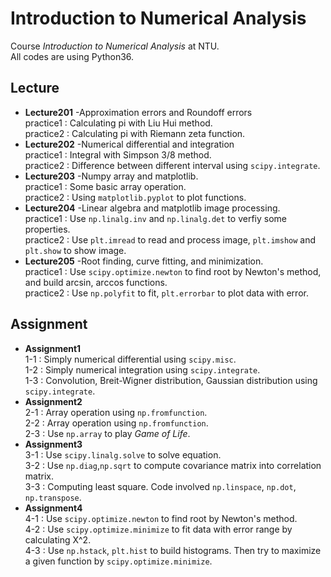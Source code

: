# Introduction to Numerical Analysis
Course _Introduction to Numerical Analysis_ at NTU.<br />
All codes are using Python36.<br />

## Lecture
  - **Lecture201** -Approximation errors and Roundoff errors<br />
  practice1 : Calculating pi with Liu Hui method.<br />
  practice2 : Calculating pi with Riemann zeta function.<br />
  - **Lecture202** -Numerical differential and integration<br />
  practice1 : Integral with Simpson 3/8 method.<br />
  practice2 : Difference between different interval using `scipy.integrate`.<br />
  - **Lecture203** -Numpy array and matplotlib.<br />
  practice1 : Some basic array operation.<br />
  practice2 : Using `matplotlib.pyplot` to plot functions.<br />
  - **Lecture204** -Linear algebra and matplotlib image processing.<br />
  practice1 : Use `np.linalg.inv` and `np.linalg.det` to verfiy some properties.<br />
  practice2 : Use `plt.imread` to read and process image, `plt.imshow` and `plt.show` to show image.<br />
  - **Lecture205** -Root finding, curve fitting, and minimization.<br />
  practice1 : Use `scipy.optimize.newton` to find root by Newton's method, and build arcsin, arccos functions.<br />
  practice2 : Use `np.polyfit` to fit, `plt.errorbar` to plot data with error.<br />
  
## Assignment
  - **Assignment1**<br />
  1-1 : Simply numerical differential using `scipy.misc`.<br/>
  1-2 : Simply numerical integration using `scipy.integrate`.<br />
  1-3 : Convolution, Breit-Wigner distribution, Gaussian distribution using `scipy.integrate`.<br />
  - **Assignment2**<br />
  2-1 : Array operation using `np.fromfunction`.<br />
  2-2 : Array operation using `np.fromfunction`.<br />
  2-3 : Use `np.array` to play _Game of Life_.<br />
  - **Assignment3**<br />
  3-1 : Use `scipy.linalg.solve` to solve equation.<br />
  3-2 : Use `np.diag`,`np.sqrt` to compute covariance matrix into correlation matrix.<br />
  3-3 : Computing least square. Code involved `np.linspace`, `np.dot`, `np.transpose`.<br />
  - **Assignment4**<br />
  4-1 : Use `scipy.optimize.newton` to find root by Newton's method.<br />
  4-2 : Use `scipy.optimize.minimize` to fit data with error range by calculating X^2.<br />
  4-3 : Use `np.hstack`, `plt.hist` to build histograms. Then try to maximize a given function by `scipy.optimize.minimize`.<br />
